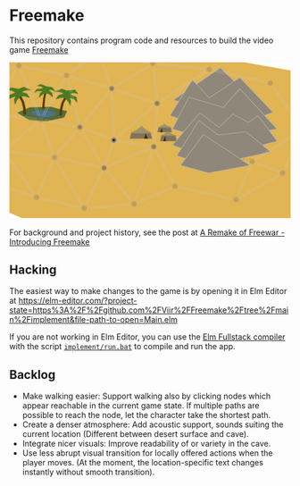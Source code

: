 # Freemake

This repository contains program code and resources to build the video game [Freemake](https://gamelab-zone.itch.io/freemake)

![Screenshot of the Freemake game](./devlog/2021-01-03-freemake-game-screenshot.png)

For background and project history, see the post at [A Remake of Freewar - Introducing Freemake](https://forum.gamelab.zone/t/a-remake-of-freewar-introducing-freemake/120)

## Hacking

The easiest way to make changes to the game is by opening it in Elm Editor at https://elm-editor.com/?project-state=https%3A%2F%2Fgithub.com%2FViir%2FFreemake%2Ftree%2Fmain%2Fimplement&file-path-to-open=Main.elm

If you are not working in Elm Editor, you can use the [Elm Fullstack compiler](https://github.com/elm-fullstack/elm-fullstack/releases) with the script [`implement/run.bat`](./implement/run.bat) to compile and run the app.

## Backlog

+ Make walking easier: Support walking also by clicking nodes which appear reachable in the current game state. If multiple paths are possible to reach the node, let the character take the shortest path.
+ Create a denser atmosphere: Add acoustic support, sounds suiting the current location (Different between desert surface and cave).
+ Integrate nicer visuals: Improve readability of or variety in the cave.
+ Use less abrupt visual transition for locally offered actions when the player moves. (At the moment, the location-specific text changes instantly without smooth transition).
